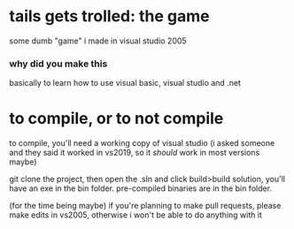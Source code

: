 # tails gets trolled: the game
some dumb "game" i made in visual studio 2005


### why did you make this
basically to learn how to use visual basic, visual studio and .net


# to compile, or to not compile
to compile, you'll need a working copy of visual studio (i asked someone and they said it worked in vs2019, so it *should* work in most versions maybe)

git clone the project, then open the .sln and click build>build solution, you'll have an exe in the bin folder. pre-compiled binaries are in the bin folder.

(for the time being maybe) if you're planning to make pull requests, please make edits in vs2005, otherwise i won't be able to do anything with it
